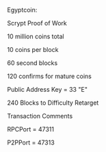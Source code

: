 Egyptcoin:

Scrypt Proof of Work

10 million coins total

10 coins per block

60 second blocks

120 confirms for mature coins

Public Address Key = 33 "E"

240 Blocks to Difficulty Retarget

Transaction Comments

RPCPort = 47311

P2PPort = 47313